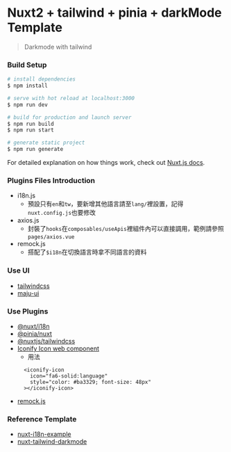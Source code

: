 # Nuxt2 + tailwind + pinia + darkMode Template

> Darkmode with tailwind

### Build Setup

```bash
# install dependencies
$ npm install

# serve with hot reload at localhost:3000
$ npm run dev

# build for production and launch server
$ npm run build
$ npm run start

# generate static project
$ npm run generate
```

For detailed explanation on how things work, check out [Nuxt.js docs](https://www.nuxtjs.cn/guide).

### Plugins Files Introduction
- i18n.js
  - 預設只有`en`和`tw`，要新增其他語言請至`lang/`裡設置，記得`nuxt.config.js`也要修改
- axios.js
  - 封裝了`hooks`在`composables/useApis`裡組件內可以直接調用，範例請參照`pages/axios.vue`
- remock.js
  - 搭配了`$i18n`在切換語言時拿不同語言的資料


### Use UI
- [tailwindcss](https://tailwindcss.com/)
- [maju-ui](https://www.npmjs.com/package/maju-ui)

### Use Plugins
- [@nuxt/i18n](https://i18n.nuxtjs.org/)
- [@pinia/nuxt](https://www.npmjs.com/package/@pinia/nuxt)
- [@nuxtjs/tailwindcss](https://tailwindcss.nuxtjs.org/)
- [Iconify Icon web component](https://docs.iconify.design/iconify-icon/)
  - 用法
  ```
    <iconify-icon
      icon="fa6-solid:language"
      style="color: #ba3329; font-size: 48px"
    ></iconify-icon>
  ```
- [remock.js](https://www.npmjs.com/package/remockjs)

### Reference Template
- [nuxt-i18n-example](https://github.com/paulgv/nuxt-i18n-example)
- [nuxt-tailwind-darkmode](https://github.com/fayazara/nuxt-tailwind-darkmode)
